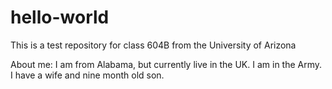 # hello-world
This is a test repository for class 604B from the University of Arizona

About me: I am from Alabama, but currently live in the UK. I am in the Army. I have a wife and nine month old son. 
